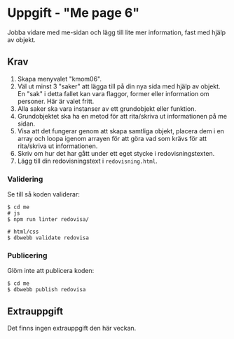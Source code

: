 # Uppgift - "Me page 6"

Jobba vidare med me-sidan och lägg till lite mer information, fast med hjälp av objekt.

## Krav

1. Skapa menyvalet "kmom06".
1. Väl ut minst 3 "saker" att lägga till på din nya sida med hjälp av objekt. En "sak" i detta fallet kan vara flaggor, former eller information om personer. Här är valet fritt.
1. Alla saker ska vara instanser av ett grundobjekt eller funktion.
1. Grundobjektet ska ha en metod för att rita/skriva ut informationen på me sidan.
1. Visa att det fungerar genom att skapa samtliga objekt, placera dem i en array och loopa igenom arrayen för att göra vad som krävs för att rita/skriva ut informationen.
1. Skriv om hur det har gått under ett eget stycke i redovisningstexten.
1. Lägg till din redovisningstext i `redovisning.html`.

### Validering

Se till så koden validerar:

```console
$ cd me
# js
$ npm run linter redovisa/

# html/css
$ dbwebb validate redovisa
```

### Publicering

Glöm inte att publicera koden:

```console
$ cd me
$ dbwebb publish redovisa
```

## Extrauppgift

Det finns ingen extrauppgift den här veckan.
